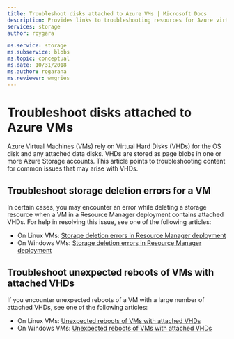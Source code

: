 ```yaml
---
title: Troubleshoot disks attached to Azure VMs | Microsoft Docs
description: Provides links to troubleshooting resources for Azure virtual machine virtual hard disks (VHDs).  
services: storage
author: roygara

ms.service: storage
ms.subservice: blobs
ms.topic: conceptual
ms.date: 10/31/2018
ms.author: rogarana
ms.reviewer: wmgries
---
```


# Troubleshoot disks attached to Azure VMs 

Azure Virtual Machines (VMs) rely on Virtual Hard Disks (VHDs) for the OS disk and any attached data disks. VHDs are stored as page blobs in one or more Azure Storage accounts. This article points to troubleshooting content for common issues that may arise with VHDs. 

## Troubleshoot storage deletion errors for a VM

In certain cases, you may encounter an error while deleting a storage resource when a VM in a Resource Manager deployment contains attached VHDs. For help in resolving this issue, see one of the following articles: 

  * On Linux VMs: [Storage deletion errors in Resource Manager deployment](../../virtual-machines/linux/storage-resource-deletion-errors.md)  
  * On Windows VMs: [Storage deletion errors in Resource Manager deployment](../../virtual-machines/windows/storage-resource-deletion-errors.md)  

## Troubleshoot unexpected reboots of VMs with attached VHDs

If you encounter unexpected reboots of a VM with a large number of attached VHDs, see one of the following articles:

  * On Linux VMs: [Unexpected reboots of VMs with attached VHDs](../../virtual-machines/linux/unexpected-reboots-attached-vhds.md)
  * On Windows VMs: [Unexpected reboots of VMs with attached VHDs](../../virtual-machines/linux/unexpected-reboots-attached-vhds.md)
